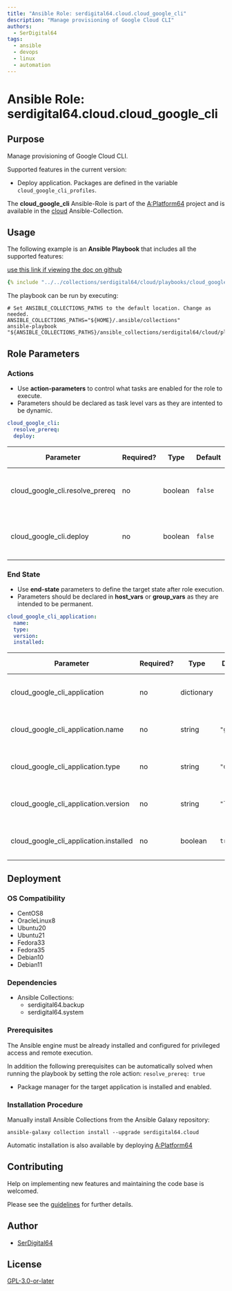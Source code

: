 ```yaml
---
title: "Ansible Role: serdigital64.cloud.cloud_google_cli"
description: "Manage provisioning of Google Cloud CLI"
authors:
  - SerDigital64
tags:
  - ansible
  - devops
  - linux
  - automation
---
```


# Ansible Role: serdigital64.cloud.cloud_google_cli

## Purpose

Manage provisioning of Google Cloud CLI.

Supported features in the current version:

- Deploy application. Packages are defined in the variable `cloud_google_cli_profiles`.

The **cloud_google_cli** Ansible-Role is part of the [A:Platform64](https://github.com/serdigital64/aplatform64) project and is available in the [cloud](../collections/cloud.md) Ansible-Collection.

## Usage

The following example is an **Ansible Playbook** that includes all the supported features:

[use this link if viewing the doc on github](../../collections/serdigital64/cloud/playbooks/cloud_google_cli.yml)

```yaml
{% include "../../collections/serdigital64/cloud/playbooks/cloud_google_cli.yml" %}
```

The playbook can be run by executing:

```shell
# Set ANSIBLE_COLLECTIONS_PATHS to the default location. Change as needed.
ANSIBLE_COLLECTIONS_PATHS="${HOME}/.ansible/collections"
ansible-playbook "${ANSIBLE_COLLECTIONS_PATHS}/ansible_collections/serdigital64/cloud/playbooks/cloud_google_cli.yml"
```

## Role Parameters

### Actions

- Use **action-parameters** to control what tasks are enabled for the role to execute.
- Parameters should be declared as task level vars as they are intented to be dynamic.

```yaml
cloud_google_cli:
  resolve_prereq:
  deploy:
```

| Parameter                       | Required? | Type    | Default | Purpose / Value                             |
| ------------------------------- | --------- | ------- | ------- | ------------------------------------------- |
| cloud_google_cli.resolve_prereq | no        | boolean | `false` | Enable automatic resolution of prequisites  |
| cloud_google_cli.deploy         | no        | boolean | `false` | Enable installation of application packages |

### End State

- Use **end-state** parameters to define the target state after role execution.
- Parameters should be declared in **host_vars** or **group_vars** as they are intended to be permanent.

```yaml
cloud_google_cli_application:
  name:
  type:
  version:
  installed:
```

| Parameter                              | Required? | Type       | Default    | Purpose / Value                    |
| -------------------------------------- | --------- | ---------- | ---------- | ---------------------------------- |
| cloud_google_cli_application           | no        | dictionary |            | Set application package end state  |
| cloud_google_cli_application.name      | no        | string     | `"gcloud"` | Select application package name    |
| cloud_google_cli_application.type      | no        | string     | `"distro"` | Select application package type    |
| cloud_google_cli_application.version   | no        | string     | `"latest"` | Select application package version |
| cloud_google_cli_application.installed | no        | boolean    | `true`     | Set application package end state  |

## Deployment

### OS Compatibility

- CentOS8
- OracleLinux8
- Ubuntu20
- Ubuntu21
- Fedora33
- Fedora35
- Debian10
- Debian11

### Dependencies

- Ansible Collections:
  - serdigital64.backup
  - serdigital64.system

### Prerequisites

The Ansible engine must be already installed and configured for privileged access and remote execution.

In addition the following prerequisites can be automatically solved when running the playbook by setting the role action: `resolve_prereq: true`

- Package manager for the target application is installed and enabled.

### Installation Procedure

Manually install Ansible Collections from the Ansible Galaxy repository:

```shell
ansible-galaxy collection install --upgrade serdigital64.cloud
```

Automatic installation is also available by deploying [A:Platform64](https://aplatform64.readthedocs.io/en/latest/#deployment)

## Contributing

Help on implementing new features and maintaining the code base is welcomed.

Please see the [guidelines](../contributing/guidelines.md) for further details.

## Author

- [SerDigital64](https://serdigital64.github.io/)

## License

[GPL-3.0-or-later](https://www.gnu.org/licenses/gpl-3.0.txt)

